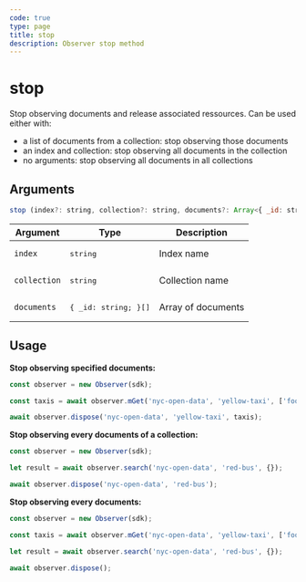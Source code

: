 ```yaml
---
code: true
type: page
title: stop
description: Observer stop method
---
```


# stop

<SinceBadge version="auto-version" />

Stop observing documents and release associated ressources.
Can be used either with:
 - a list of documents from a collection: stop observing those documents
 - an index and collection: stop observing all documents in the collection
 - no arguments: stop observing all documents in all collections

## Arguments

```js
stop (index?: string, collection?: string, documents?: Array<{ _id: string; }>): Promise<void>
```

| Argument | Type | Description |
|----------|------|-------------|
| `index` | <pre>string</pre> | Index name |
| `collection` | <pre>string</pre> | Collection name |
| `documents` | <pre>{ _id: string; }[]</pre> | Array of documents |

## Usage

**Stop observing specified documents:**
```js
const observer = new Observer(sdk);

const taxis = await observer.mGet('nyc-open-data', 'yellow-taxi', ['foo', 'bar']);

await observer.dispose('nyc-open-data', 'yellow-taxi', taxis);
```

**Stop observing every documents of a collection:**
```js
const observer = new Observer(sdk);

let result = await observer.search('nyc-open-data', 'red-bus', {});

await observer.dispose('nyc-open-data', 'red-bus');
```

**Stop observing every documents:**
```js
const observer = new Observer(sdk);

const taxis = await observer.mGet('nyc-open-data', 'yellow-taxi', ['foo', 'bar']);

let result = await observer.search('nyc-open-data', 'red-bus', {});

await observer.dispose();
```